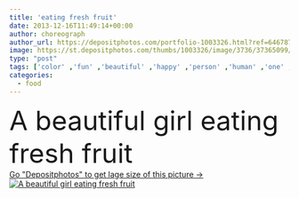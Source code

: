 ```yaml
---
title: 'eating fresh fruit'
date: 2013-12-16T11:49:14+00:00
author: choreograph
author_url: https://depositphotos.com/portfolio-1003326.html?ref=64678756
image: https://st.depositphotos.com/thumbs/1003326/image/3736/37365099/api_thumb_450.jpg?forcejpeg=true
type: "post"
tags: ['color' ,'fun' ,'beautiful' ,'happy' ,'person' ,'human' ,'one' ,'girl' ,'female' ,'young' ,'people' ,'beauty' ,'cheerful' ,'fresh' ,'cute' ,'caucasian' ,'smile' ,'health' ,'healthy' ,'food' ,'cooking' ,'diet' ,'fruit' ,'child' ,'little' ,'vegetable' ,'eating' ,'nutrition' ,'dinner' ,'childhood' ,'children' ,'kids' ,'kid' ,'pretty' ,'eat' ,'vegetarian' ,'vegetables' ,'fingers' ,'lifestyle' ,'indoors' ,'vitamins' ,'choice' ,'for' ,'ladies' ,'para' ,'Niños' ,'еда' ]
categories: 
  - food
---
```

<div aling="center">
            <font size="60"> A beautiful girl eating fresh fruit</font>   
</div>
<div>
    <a href='https://st.depositphotos.com/thumbs/1003326/image/3736/37365099/api_thumb_450.jpg?forcejpeg=true?ref=64678756' target=_blank > Go "Depositphotos" to get lage size of this picture ->
        <img href='https://st.depositphotos.com/thumbs/1003326/image/3736/37365099/api_thumb_450.jpg?forcejpeg=true?ref=64678756' src='https://st.depositphotos.com/1003326/3736/i/950/depositphotos_37365099-stock-photo-eating-fresh-fruit.jpg?forcejpeg=true' alt='A beautiful girl eating fresh fruit' >
    </a>
</div>
